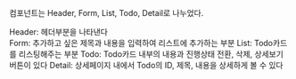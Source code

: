 컴포넌트는 Header, Form, List, Todo, Detail로 나누었다.

Header: 헤더부분을 나타낸다 <br>
Form: 추가하고 싶은 제목과 내용을 입력하여 리스트에 추가하는 부분
List: Todo카드를 리스팅해주는 부분
Todo: Todo카드 내부의 내용과 진행상태 전환, 삭제, 상세보기 버튼이 있다
Detail: 상세페이지 내에서 Todo의 ID, 제목, 내용을 상세하게 볼 수 있다
